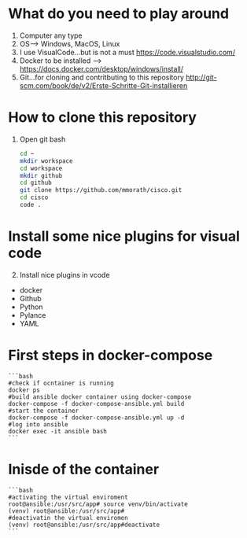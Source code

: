 # What do you need to play around #

1. Computer any type
2. OS--> Windows, MacOS, Linux
3. I use VisualCode...but is not a must  https://code.visualstudio.com/
4. Docker to be installed  --> https://docs.docker.com/desktop/windows/install/
5. Git...for cloning and contritbuting to this repository http://git-scm.com/book/de/v2/Erste-Schritte-Git-installieren

# How to clone this repository #
1. Open git bash 
    ```bash
    cd ~
    mkdir workspace
    cd workspace 
    mkdir github
    cd github
    git clone https://github.com/mmorath/cisco.git
    cd cisco
    code .
    ```
# Install some nice plugins for visual code #
2. Install nice plugins in vcode 
  * docker
  * Github
  * Python
  * Pylance
  * YAML

# First steps in docker-compose 
    ```bash
    #check if ocntainer is running
    docker ps
    #build ansible docker container using docker-compose
    docker-compose -f docker-compose-ansible.yml build
    #start the container
    docker-compose -f docker-compose-ansible.yml up -d
    #log into ansible
    docker exec -it ansible bash
    ```
# Inisde of the container 
    ```bash
    #activating the virtual enviroment
    root@ansible:/usr/src/app# source venv/bin/activate
    (venv) root@ansible:/usr/src/app# 
    #deactivatin the virtual enviromen
    (venv) root@ansible:/usr/src/app#deactivate
    ```
